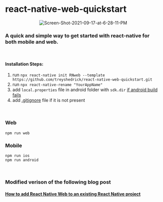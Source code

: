 # react-native-web-quickstart

<p align="center">
<img src="https://i.ibb.co/SKx5pfQ/Screen-Shot-2021-09-17-at-6-28-11-PM.png" alt="Screen-Shot-2021-09-17-at-6-28-11-PM" border="0">
<p>

### A quick and simple way to get started with react-native for both mobile and web.

<br/>

#### Installation Steps:
1. run ```npx react-native init RNweb --template https://github.com/treyshedrick/react-native-web-quickstart.git```
2. run ```npx react-native-rename "YourAppName"```
3. add ```local.properties``` file in android folder with ```sdk.dir``` [if android build fails](https://stackoverflow.com/questions/32634352/react-native-android-build-failed-sdk-location-not-found)
5. add [.gitignore](https://github.com/facebook/react-native/blob/main/template/_gitignore) file if it is not present

<br/>

### Web
```
npm run web
```

### Mobile
```
npm run ios
npm run android
```

<br/>

### Modified verison of the following blog post
#### [How to add React Native Web to an existing React Native project](https://arry.medium.com/how-to-add-react-native-web-to-an-existing-react-native-project-eb98c952c12f)
